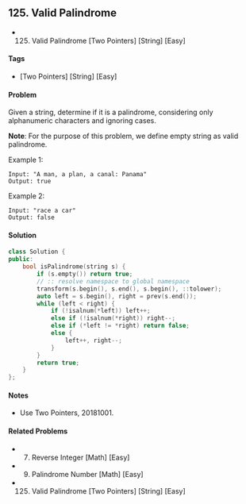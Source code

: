 ## 125. Valid Palindrome
- 125. Valid Palindrome [Two Pointers] [String] [Easy]

#### Tags
- [Two Pointers] [String] [Easy]

#### Problem
Given a string, determine if it is a palindrome, considering only alphanumeric characters and ignoring cases.

**Note**: For the purpose of this problem, we define empty string as valid palindrome.

Example 1:

    Input: "A man, a plan, a canal: Panama"
    Output: true

Example 2:

    Input: "race a car"
    Output: false

#### Solution
``` C++
class Solution {
public:
    bool isPalindrome(string s) {
        if (s.empty()) return true;
        // :: resolve namespace to global namespace
        transform(s.begin(), s.end(), s.begin(), ::tolower);
        auto left = s.begin(), right = prev(s.end());
        while (left < right) {
            if (!isalnum(*left)) left++;
            else if (!isalnum(*right)) right--;
            else if (*left != *right) return false;
            else {
                left++, right--;
            }
        }
        return true;
    }
};
```

#### Notes
- Use Two Pointers, 20181001.

#### Related Problems
- 7. Reverse Integer [Math] [Easy]
- 9. Palindrome Number [Math] [Easy]
- 125. Valid Palindrome [Two Pointers] [String] [Easy]
